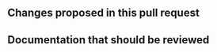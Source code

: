 <!--
Text in these brackets are comments, and won't be visible when you submit your pull request.
If this is your first contribution, please take the time to read these, in particular the comment
beginning "Welcome, new contributors!".
-->

## Changes proposed in this pull request
<!--
Please describe here the main features / changes proposed for review and integration in aslprep
If this PR addresses some existing problem, please use GitHub's citing tools 
(eg. ref #, closes # or fixes #).
If there is not an existing issue open describing the problem, please consider opening a new
issue first and then link it from here (so the *aslprep* community has a better understanding
of ongoing development efforts and possible overlaps between contributions).
-->

## Documentation that should be reviewed

<!--
Please summarize here the main changes to the documentation that the reviewers should be aware of.
-->
<!--
Welcome, new contributors!

We ask you to read through the Contributing Guide:
https://github.com/pennlinc/xcp_d/blob/master/CONTRIBUTING.md

These are guidelines intended to make communication easier by describing a consistent process, but
don't worry if you don't get it everything exactly "right" on the first try.

To boil it down, here are some highlights:

1) Consider starting a conversation in the issues list before submitting a pull request. The discussion might save you a
   lot of time coding.
2) Please use descriptive prefixes in your pull request title, such as "ENH:" for an enhancement or "FIX:" for a bug fix.
   (See the Contributing guide for the full set.) And consider adding a "WIP" tag for works-in-progress.
3) Any code you submit will be licensed under the same terms (BSD 3-Clause) as the rest of ASLPrep.

A pull request is a conversation. We may ask you to make some changes before accepting your PR,
and likewise, you should feel free to ask us any questions you have.

-->
